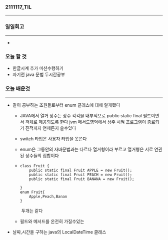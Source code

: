 ### 2111117_TIL

------

### 일일회고

------

- 


### 오늘 할 것

- 한글시계 추가 미션수행하기
- 자기전 java 문법 두시간공부

### 오늘 배운것

------

- 같이 공부하는 조원들로부터  enum 클래스에 대해 알게됐다

  - JAVA에서 열거 상수는 상수 각각을 내부적으로 public static final 필드이면서 객체로 제공되도록 한다 jvm 메서드영억에서 상주 시켜 프로그램이 종료되기 진적까지 언제든지 쓸수있다

  - switch 타입은 사용자 타입을 못쓴다

  - enum은 그동안의 자바문법과는 다르다 열거형이라 부르고 열거형은 서로 연관된 상수들의 집합이다

  - ```
    class Fruit {
        public static final Fruit APPLE = new Fruit();
        public static final Fruit PEACH = new Fruit();
        public static final Fruit BANANA = new Fruit();
    
    }
    enum Fruit{
        Apple,Peach,Banan
    }
    ```

    ​	두개는 같다

  - 필드와 메서드를 온전히 가질수있는 

- 날짜,시간을 구하는 java의 LocalDateTime 클래스

